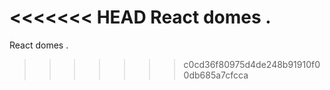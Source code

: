 <<<<<<< HEAD
React domes . 
=======
React domes . 
>>>>>>> c0cd36f80975d4de248b91910f00db685a7cfcca
